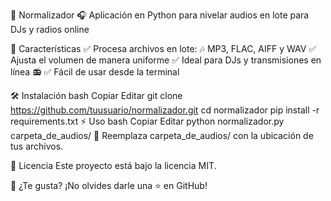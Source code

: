 🎵 Normalizador 🎧
Aplicación en Python para nivelar audios en lote para DJs y radios online

🚀 Características
✅ Procesa archivos en lote: 🎶 MP3, FLAC, AIFF y WAV
✅ Ajusta el volumen de manera uniforme
✅ Ideal para DJs y transmisiones en línea 📻
✅ Fácil de usar desde la terminal

🛠️ Instalación
bash
Copiar
Editar
git clone https://github.com/tuusuario/normalizador.git
cd normalizador
pip install -r requirements.txt
⚡ Uso
bash
Copiar
Editar
python normalizador.py carpeta_de_audios/
🔹 Reemplaza carpeta_de_audios/ con la ubicación de tus archivos.

📜 Licencia
Este proyecto está bajo la licencia MIT.

📌 ¿Te gusta? ¡No olvides darle una ⭐ en GitHub!

